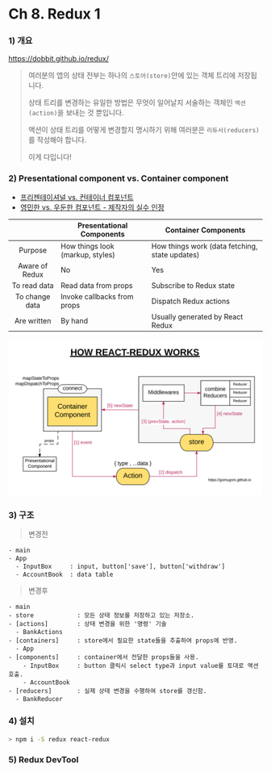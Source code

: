 # Ch 8. Redux 1

### 1) 개요

https://dobbit.github.io/redux/

> 여러분의 앱의 상태 전부는 하나의 `스토어(store)`안에 있는 객체 트리에 저장됩니다.
>
> 상태 트리를 변경하는 유일한 방법은 무엇이 일어날지 서술하는 객체인 `액션(action)`을 보내는 것 뿐입니다.
>
> 액션이 상태 트리를 어떻게 변경할지 명시하기 위해 여러분은 `리듀서(reducers)`를 작성해야 합니다.
>
> 이게 다입니다!


### 2) Presentational component vs. Container component

- [프리젠테이셔널 vs. 컨테이너 컴포넌트](http://redux.js.org/docs/basics/UsageWithReact.html#presentational-and-container-components)
- [영민한 vs. 우둔한 컴포넌트 - 제작자의 실수 인정](https://medium.com/@dan_abramov/smart-and-dumb-components-7ca2f9a7c7d0#.5i4yjbprz)


| | Presentational Components	| Container Components |
| :-: | --- | --- |
| Purpose |	How things look (markup, styles) | How things work (data fetching, state updates) |
| Aware of Redux |	No | Yes |
| To read data	| Read data from props | Subscribe to Redux state |
| To change data	| Invoke callbacks from props	| Dispatch Redux actions |
| Are written | By hand	| Usually generated by React Redux |


![How React-redux Works](./how-redux-works.png)

### 3) 구조

> 변경전

```
- main
- App
  - InputBox     : input, button['save'], button['withdraw']
  - AccountBook  : data table
```

> 변경후

```
- main
- store            : 모든 상태 정보를 저장하고 있는 저장소.
- [actions]        : 상태 변경을 위한 '명령' 기술
  - BankActions
- [containers]     : store에서 필요한 state들을 추출하여 props에 반영.
  - App
- [components]     : container에서 전달한 props들을 사용.
    - InputBox     : button 클릭시 select type과 input value를 토대로 액션 호출.
    - AccountBook
- [reducers]       : 실제 상태 변경을 수행하여 store를 갱신함.
  - BankReducer
```

### 4) 설치

```bash
> npm i -S redux react-redux
```

### 5) Redux DevTool
